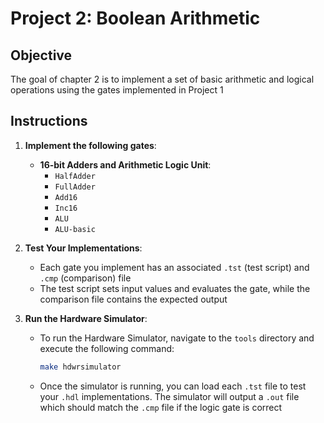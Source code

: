 # Project 2: Boolean Arithmetic

## Objective
The goal of chapter 2 is to implement a set of basic arithmetic and logical operations using the gates implemented in Project 1

## Instructions
1. **Implement the following gates**:
   - **16-bit Adders and Arithmetic Logic Unit**:
     - `HalfAdder`
     - `FullAdder`
     - `Add16`
     - `Inc16`
     - `ALU`
     - `ALU-basic`

2. **Test Your Implementations**:
   - Each gate you implement has an associated `.tst` (test script) and `.cmp` (comparison) file
   - The test script sets input values and evaluates the gate, while the comparison file contains the expected output

3. **Run the Hardware Simulator**:
   - To run the Hardware Simulator, navigate to the `tools` directory and execute the following command:
     ```bash
     make hdwrsimulator
     ```
   - Once the simulator is running, you can load each `.tst` file to test your `.hdl` implementations. The simulator will output a `.out` file which should match the `.cmp` file if the logic gate is correct